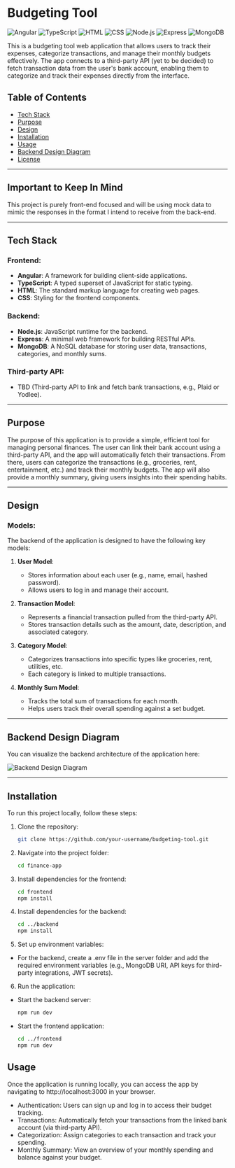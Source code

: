 # Budgeting Tool

![Angular](https://img.shields.io/badge/Angular-cc2d37?style=for-the-badge&logo=angular&logoColor=white)
![TypeScript](https://img.shields.io/badge/-TypeScript-3178C6?style=for-the-badge&logo=typescript&logoColor=white)
![HTML](https://img.shields.io/badge/-HTML-E34F26?style=for-the-badge&logo=html5&logoColor=white)
![CSS](https://img.shields.io/badge/-CSS-1572B6?style=for-the-badge&logo=css3&logoColor=white)
![Node.js](https://img.shields.io/badge/Node.js-339933?style=for-the-badge&logo=nodedotjs&logoColor=white)
![Express](https://img.shields.io/badge/Express-000000?style=for-the-badge&logo=express&logoColor=white)
![MongoDB](https://img.shields.io/badge/MongoDB-47A248?style=for-the-badge&logo=mongodb&logoColor=white)

This is a budgeting tool web application that allows users to track their expenses, categorize transactions, and manage their monthly budgets effectively. The app connects to a third-party API (yet to be decided) to fetch transaction data from the user's bank account, enabling them to categorize and track their expenses directly from the interface.

## Table of Contents
- [Tech Stack](#tech-stack)
- [Purpose](#purpose)
- [Design](#design)
- [Installation](#installation)
- [Usage](#usage)
- [Backend Design Diagram](#backend-design-diagram)
- [License](#license)

---

## Important to Keep In Mind

This project is purely front-end focused and will be using mock data to mimic the responses in the format I intend to receive from the back-end.

---

## Tech Stack

### Frontend:
- **Angular**: A framework for building client-side applications.
- **TypeScript**: A typed superset of JavaScript for static typing.
- **HTML**: The standard markup language for creating web pages.
- **CSS**: Styling for the frontend components.

### Backend:
- **Node.js**: JavaScript runtime for the backend.
- **Express**: A minimal web framework for building RESTful APIs.
- **MongoDB**: A NoSQL database for storing user data, transactions, categories, and monthly sums.

### Third-party API:
- TBD (Third-party API to link and fetch bank transactions, e.g., Plaid or Yodlee).

---

## Purpose

The purpose of this application is to provide a simple, efficient tool for managing personal finances. The user can link their bank account using a third-party API, and the app will automatically fetch their transactions. From there, users can categorize the transactions (e.g., groceries, rent, entertainment, etc.) and track their monthly budgets. The app will also provide a monthly summary, giving users insights into their spending habits.

---

## Design

### Models:
The backend of the application is designed to have the following key models:

1. **User Model**:
   - Stores information about each user (e.g., name, email, hashed password).
   - Allows users to log in and manage their account.

2. **Transaction Model**:
   - Represents a financial transaction pulled from the third-party API.
   - Stores transaction details such as the amount, date, description, and associated category.

3. **Category Model**:
   - Categorizes transactions into specific types like groceries, rent, utilities, etc.
   - Each category is linked to multiple transactions.

4. **Monthly Sum Model**:
   - Tracks the total sum of transactions for each month.
   - Helps users track their overall spending against a set budget.

---

## Backend Design Diagram

You can visualize the backend architecture of the application here:

![Backend Design Diagram](./finance-app-drawsql.png)

---

## Installation

To run this project locally, follow these steps:

1. Clone the repository:

    ```bash
    git clone https://github.com/your-username/budgeting-tool.git
    ```

2. Navigate into the project folder:
  
    ```bash
    cd finance-app
    ```

3. Install dependencies for the frontend:

    ```bash
    cd frontend
    npm install
    ```

4. Install dependencies for the backend: 

    ```bash
    cd ../backend
    npm install
    ```

5. Set up environment variables:
  
  - For the backend, create a .env file in the server folder and add the required environment variables (e.g., MongoDB URI, API keys for third-party integrations, JWT secrets).
  
6. Run the application:

- Start the backend server:
  
    ```bash
    npm run dev
    ```

- Start the frontend application:

    ```bash
    cd ../frontend
    npm run dev
    ```
    
## Usage

Once the application is running locally, you can access the app by navigating to http://localhost:3000 in your browser.

- Authentication: Users can sign up and log in to access their budget tracking.
- Transactions: Automatically fetch your transactions from the linked bank account (via third-party API).
- Categorization: Assign categories to each transaction and track your spending.
- Monthly Summary: View an overview of your monthly spending and balance against your budget.
